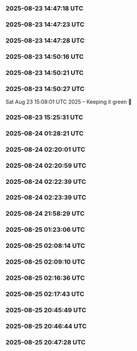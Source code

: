 ### 2025-08-23 14:47:18 UTC


### 2025-08-23 14:47:23 UTC


### 2025-08-23 14:47:28 UTC


### 2025-08-23 14:50:16 UTC


### 2025-08-23 14:50:21 UTC


### 2025-08-23 14:50:27 UTC


Sat Aug 23 15:08:01 UTC 2025 – Keeping it green 🌿
### 2025-08-23 15:25:31 UTC


### 2025-08-24 01:28:21 UTC


### 2025-08-24 02:20:01 UTC


### 2025-08-24 02:20:59 UTC


### 2025-08-24 02:22:39 UTC


### 2025-08-24 02:23:39 UTC


### 2025-08-24 21:58:29 UTC


### 2025-08-25 01:23:06 UTC


### 2025-08-25 02:08:14 UTC


### 2025-08-25 02:09:10 UTC


### 2025-08-25 02:16:36 UTC


### 2025-08-25 02:17:43 UTC


### 2025-08-25 20:45:49 UTC


### 2025-08-25 20:46:44 UTC


### 2025-08-25 20:47:28 UTC


